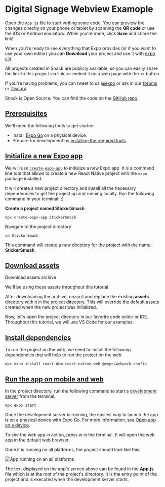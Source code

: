 # Digital Signage Webview Examople

Open the `App.js` file to start writing some code. You can preview the changes directly on your phone or tablet by scanning the **QR code** or use the iOS or Android emulators. When you're done, click **Save** and share the link!

When you're ready to see everything that Expo provides (or if you want to use your own editor) you can **Download** your project and use it with [expo cli](https://docs.expo.dev/get-started/installation/#expo-cli)).

All projects created in Snack are publicly available, so you can easily share the link to this project via link, or embed it on a web page with the `<>` button.

If you're having problems, you can tweet to us [@expo](https://twitter.com/expo) or ask in our [forums](https://forums.expo.dev/c/expo-dev-tools/61) or [Discord](https://chat.expo.dev/).

Snack is Open Source. You can find the code on the [GitHub repo](https://github.com/expo/snack).

## [Prerequisites](https://docs.expo.dev/tutorial/create-your-first-app/#prerequisites)

We'll need the following tools to get started:

-   Install  [Expo Go](https://expo.dev/client)  on a physical device.
-   Prepare for development by  [installing the required tools](https://docs.expo.dev/get-started/installation/#requirements).



## [Initialize a new Expo app](https://docs.expo.dev/tutorial/create-your-first-app/#initialize-a-new-expo-app)

We will use  [`create-expo-app`](https://docs.expo.dev/more/glossary-of-terms/#create-expo-app)  to initialize a new Expo app. It is a command line tool that allows to create a new React Native project with the  `expo`  package installed.

It will create a new project directory and install all the necessary dependencies to get the project up and running locally. Run the following command in your terminal: :)


**Create a project named StickerSmash**

    npx create-expo-app StickerSmash

  
Navigate to the project directory`

    cd StickerSmash

This command will create a new directory for the project with the name:  **StickerSmash**.


## [Download assets](https://docs.expo.dev/tutorial/create-your-first-app/#download-assets)

[](https://docs.expo.dev/static/images/tutorial/sticker-smash-assets.zip)

Download assets archive

We'll be using these assets throughout this tutorial.

After downloading the archive, unzip it and replace the existing  **assets**  directory with it in the project directory. This will override the default assets created when the new project was initialized.

Now, let's open the project directory in our favorite code editor or IDE. Throughout this tutorial, we will use VS Code for our examples.

## [Install dependencies](https://docs.expo.dev/tutorial/create-your-first-app/#install-dependencies)

To run the project on the web, we need to install the following dependencies that will help to run the project on the web:

    npx expo install react-dom react-native-web @expo/webpack-config


## [Run the app on mobile and web](https://docs.expo.dev/tutorial/create-your-first-app/#run-the-app-on-mobile-and-web)

In the project directory, run the following command to start a  [development server](https://docs.expo.dev/more/glossary-of-terms/#development-server)  from the terminal:

    npx expo start

Once the development server is running, the easiest way to launch the app is on a physical device with Expo Go. For more information, see  [Open app on a device](https://docs.expo.dev/get-started/create-a-project/#open-the-app-on-your-device).

To see the web app in action, press  w  in the terminal. It will open the web app in the default web browser.

Once it is running on all platforms, the project should look like this:

![App running on an all platforms](https://docs.expo.dev/static/images/tutorial/01-app-running-on-all-platforms.jpg)

The text displayed on the app's screen above can be found in the  **App.js**  file which is at the root of the project's directory. It is the entry point of the project and is executed when the development server starts.




